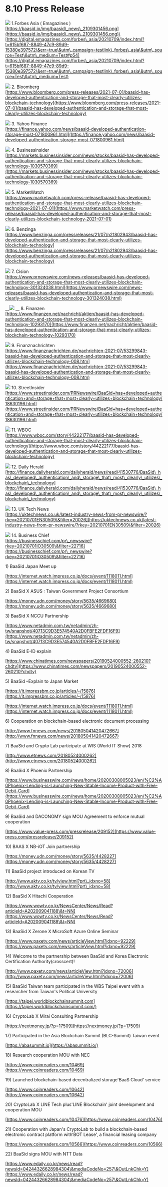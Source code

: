 # 8.10 Press Release

![](../../.gitbook/assets/logo12.jpg)  1.Forbes Asia ( Emagazines )\
[https://baasid.io/img/baasid\_news\_2109301456.png](https://baasid.io/img/baasid\_news\_2109301456.png)\
[https://digital.emagazines.com/forbes\_asia/20210709/index.html?t=615bf687-8849-47c9-89d9-15380e397572\&err=true\&utm\_campaign=testlink\_forbes\_asia\&utm\_source=Test\&utm\_medium=Test#p54](https://digital.emagazines.com/forbes\_asia/20210709/index.html?t=615bf687-8849-47c9-89d9-15380e397572\&err=true\&utm\_campaign=testlink\_forbes\_asia\&utm\_source=Test\&utm\_medium=Test)

![](../../.gitbook/assets/logo13.png)  2. Bloomberg\
[https://www.bloomberg.com/press-releases/2021-07-01/baasid-has-developed-authentication-and-storage-that-most-clearly-utilizes-blockchain-technology](https://www.bloomberg.com/press-releases/2021-07-01/baasid-has-developed-authentication-and-storage-that-most-clearly-utilizes-blockchain-technology)

![](../../.gitbook/assets/logo14.png)  3. Yahoo Finance\
[https://finance.yahoo.com/news/baasid-developed-authentication-storage-most-071800961.html](https://finance.yahoo.com/news/baasid-developed-authentication-storage-most-071800961.html)

![](../../.gitbook/assets/logo15.png)  4. Businessinsider\
[https://markets.businessinsider.com/news/stocks/baasid-has-developed-authentication-and-storage-that-most-clearly-utilizes-blockchain-technology-1030570369](https://markets.businessinsider.com/news/stocks/baasid-has-developed-authentication-and-storage-that-most-clearly-utilizes-blockchain-technology-1030570369)

![](../../.gitbook/assets/logo16.png)  5. MarketWatch\
[https://www.marketwatch.com/press-release/baasid-has-developed-authentication-and-storage-that-most-clearly-utilizes-blockchain-technology-2021-07-01](https://www.marketwatch.com/press-release/baasid-has-developed-authentication-and-storage-that-most-clearly-utilizes-blockchain-technology-2021-07-01)

![](../../.gitbook/assets/logo17.png)  6. Benzinga\
[https://www.benzinga.com/pressreleases/21/07/n21802943/baasid-has-developed-authentication-and-storage-that-most-clearly-utilizes-blockchain-technology](https://www.benzinga.com/pressreleases/21/07/n21802943/baasid-has-developed-authentication-and-storage-that-most-clearly-utilizes-blockchain-technology)

&#x20;![](../../.gitbook/assets/logo18.png) 7. Cision\
[https://www.prnewswire.com/news-releases/baasid-has-developed-authentication-and-storage-that-most-clearly-utilizes-blockchain-technology-301324038.html](https://www.prnewswire.com/news-releases/baasid-has-developed-authentication-and-storage-that-most-clearly-utilizes-blockchain-technology-301324038.html)

__![](../../.gitbook/assets/logo19.png)  __  8. Finanzen\
[https://www.finanzen.net/nachricht/aktien/baasid-has-developed-authentication-and-storage-that-most-clearly-utilizes-blockchain-technology-10293170](https://www.finanzen.net/nachricht/aktien/baasid-has-developed-authentication-and-storage-that-most-clearly-utilizes-blockchain-technology-10293170)

![](../../.gitbook/assets/logo20.png)  9. Finanznachrichten\
[https://www.finanznachrichten.de/nachrichten-2021-07/53299843-baasid-has-developed-authentication-and-storage-that-most-clearly-utilizes-blockchain-technology-008.htm](https://www.finanznachrichten.de/nachrichten-2021-07/53299843-baasid-has-developed-authentication-and-storage-that-most-clearly-utilizes-blockchain-technology-008.htm)

![](../../.gitbook/assets/logo21.png)  10. StreetInsider\
[https://www.streetinsider.com/PRNewswire/BaaSid+has+developed+authentication+and+storage+that+most+clearly+utilizes+blockchain+technology/18630196.html](https://www.streetinsider.com/PRNewswire/BaaSid+has+developed+authentication+and+storage+that+most+clearly+utilizes+blockchain+technology/18630196.html)

![](../../.gitbook/assets/logo22.png)  11. WBOC\
[https://www.wboc.com/story/44222177/baasid-has-developed-authentication-and-storage-that-most-clearly-utilizes-blockchain-technology](https://www.wboc.com/story/44222177/baasid-has-developed-authentication-and-storage-that-most-clearly-utilizes-blockchain-technology)

![](../../.gitbook/assets/logo23.png)  12. Daily Herald\
[http://finance.dailyherald.com/dailyherald/news/read/41530776/BaaSid\_has\_developed\_authentication\_and\_storage\_that\_most\_clearly\_utilizes\_blockchain\_technology](http://finance.dailyherald.com/dailyherald/news/read/41530776/BaaSid\_has\_developed\_authentication\_and\_storage\_that\_most\_clearly\_utilizes\_blockchain\_technology)

![](../../.gitbook/assets/logo24.jpg)  13. UK Tech News\
[https://uktechnews.co.uk/latest-industry-news-from-pr-newswire/?rkey=20210701EN30509\&filter=20026](https://uktechnews.co.uk/latest-industry-news-from-pr-newswire/?rkey=20210701EN30509\&filter=20026)

![](../../.gitbook/assets/logo25.png)  14. Business Chief\
[https://businesschief.com/pr\_newswire?rkey=20210701IO30509\&filter=22716](https://businesschief.com/pr\_newswire?rkey=20210701IO30509\&filter=22716)



1\) BaaSid Japan Meet up

[https://internet.watch.impress.co.jp/docs/event/1118011.html](https://internet.watch.impress.co.jp/docs/event/1118011.html)

2\) BaaSid X ASUS : Taiwan Government Project Consortium

[https://money.udn.com/money/story/5635/4669680](https://money.udn.com/money/story/5635/4669680)

3\) BaaSid X NCCU Partnership

[https://www.netadmin.com.tw/netadmin/zh-tw/snapshot/40713C9D3E574540A2D0FBFE2FDF16F9](https://www.netadmin.com.tw/netadmin/zh-tw/snapshot/40713C9D3E574540A2D0FBFE2FDF16F9)

4\) BaaSid E-ID explain

[https://www.chinatimes.com/newspapers/20190524000552-260210?chdtv](https://www.chinatimes.com/newspapers/20190524000552-260210?chdtv)

5\) BaaSid –Explain to Japan Market

[https://it.impressbm.co.jp/articles/-/15876](https://it.impressbm.co.jp/articles/-/15876)

[https://internet.watch.impress.co.jp/docs/event/1118011.html](https://internet.watch.impress.co.jp/docs/event/1118011.html)

6\) Cooperation on blockchain-based electronic document processing

[http://www.fnnews.com/news/201805041420472667](http://www.fnnews.com/news/201805041420472667)

7\) BaaSid and Crypto Lab participate at WIS (World IT Show) 2018

[http://www.etnews.com/20180524000262](http://www.etnews.com/20180524000262)

8\) BaaSid X Phoenix Partnership

[https://www.businesswire.com/news/home/20200308005023/en/%C2%A0Phoenix-Lending-is-Launching-New-Stable-Income-Product-with-Free-Debit-Card](https://www.businesswire.com/news/home/20200308005023/en/%C2%A0Phoenix-Lending-is-Launching-New-Stable-Income-Product-with-Free-Debit-Card)

9\) BaaSid and DACONOMY sign MOU Agreement to enforce mutual cooperation

[https://www.value-press.com/pressrelease/209152](https://www.value-press.com/pressrelease/209152)

10\) BAAS X NB-iOT Join partnership

[https://money.udn.com/money/story/5635/4428227](https://money.udn.com/money/story/5635/4428227)

11\) BaaSid project introduced on Korean TV

[http://www.aktv.co.kr/tv/view.html?prt\_idxno=58](http://www.aktv.co.kr/tv/view.html?prt\_idxno=58)

12\) BaaSid X Hitachi Cooperation

[https://www.wowtv.co.kr/NewsCenter/News/Read?articleId=A202009041188\&t=NN](https://www.wowtv.co.kr/NewsCenter/News/Read?articleId=A202009041188\&t=NN)

13\) BaaSid X Zerone X MicroSoft Azure Online Seminar

[https://www.paxetv.com/news/articleView.html?idxno=92229](https://www.paxetv.com/news/articleView.html?idxno=92229)

14\) Welcome to the partnership between BaaSid and Korea Electronic  Certification Authority(crosscert)!

[http://www.paxetv.com/news/articleView.html?idxno=72006](http://www.paxetv.com/news/articleView.html?idxno=72006)

15\) BaaSid Taiwan team participated in the WBS Taipei event with a  researcher from Taiwan's Political University

[https://taipei.worldblockchainsummit.com](https://taipei.worldblockchainsummit.com/)

16\) CryptoLab X Mirai Consulting Partnership

[https://nextmoney.jp/?p=17509](https://nextmoney.jp/?p=17509)

17\) Participated in the Asia Blockchain Summit (BLC-Summit) Taiwan event

[https://abasummit.io](https://abasummit.io/)

18\) Research cooperation MOU with NEC

[https://www.coinreaders.com/10469](https://www.coinreaders.com/10469)

19\) Launched blockchain-based decentralized storage'BaaS Cloud' service

[https://www.coinreaders.com/10642](https://www.coinreaders.com/10642)

20\) CryptoLab X LINE Tech plus'LINE Blockchain' joint development and cooperation MOU

[https://www.coinreaders.com/10476](https://www.coinreaders.com/10476)

21\) Cooperation with Japan's CryptoLab to build a blockchain-based electronic contract platform with‘BOT Lease', a financial leasing company

[https://www.coinreaders.com/10566](https://www.coinreaders.com/10566)

22\) BaaSid signs MOU with NTT Data

[https://www.edaily.co.kr/news/read?newsId=04244326628984304\&mediaCodeNo=257\&OutLnkChk=Y](https://www.edaily.co.kr/news/read?newsId=04244326628984304\&mediaCodeNo=257\&OutLnkChk=Y)
